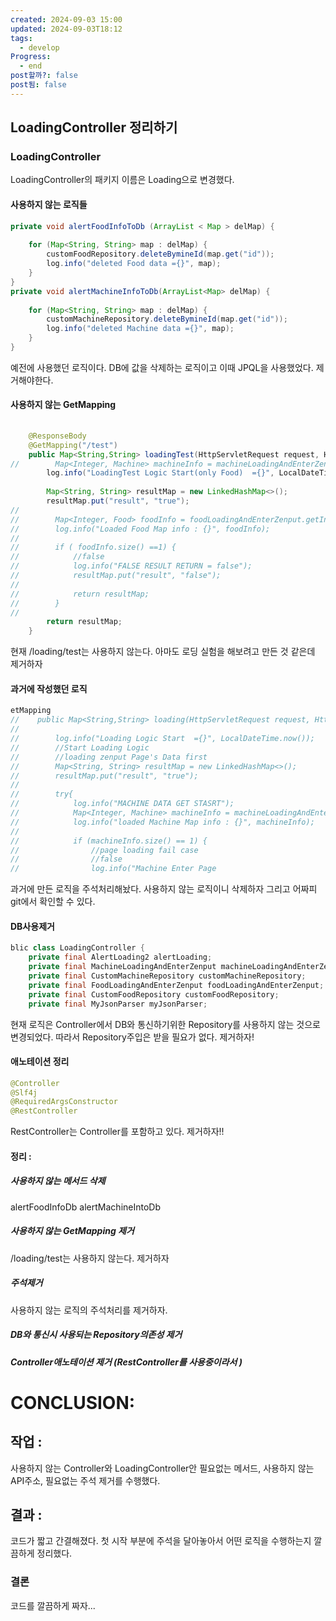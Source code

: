 ```yaml
---
created: 2024-09-03 15:00
updated: 2024-09-03T18:12
tags:
  - develop
Progress:
  - end
post할까?: false
post됨: false
---
```

## LoadingController 정리하기

### LoadingController
LoadingController의 패키지 이름은 Loading으로 변경했다. 
#### 사용하지 않는 로직들
```java
private void alertFoodInfoToDb (ArrayList < Map > delMap) {  
  
    for (Map<String, String> map : delMap) {  
        customFoodRepository.deleteBymineId(map.get("id"));  
        log.info("deleted Food data ={}", map);  
    }  
}  
private void alertMachineInfoToDb(ArrayList<Map> delMap) {  
  
    for (Map<String, String> map : delMap) {  
        customMachineRepository.deleteBymineId(map.get("id"));  
        log.info("deleted Machine data ={}", map);  
    }  
}
```

예전에 사용했던 로직이다. DB에 값을 삭제하는 로직이고 이때 JPQL을 사용했었다. 제거해야한다.

#### 사용하지 않는 GetMapping
```java
  
    @ResponseBody  
    @GetMapping("/test")  
    public Map<String,String> loadingTest(HttpServletRequest request, HttpServletResponse response) throws IOException {  
//        Map<Integer, Machine> machineInfo = machineLoadingAndEnterZenput.getInfo();  
        log.info("LoadingTest Logic Start(only Food)  ={}", LocalDateTime.now());  
  
        Map<String, String> resultMap = new LinkedHashMap<>();  
        resultMap.put("result", "true");  
//  
//        Map<Integer, Food> foodInfo = foodLoadingAndEnterZenput.getInfo();  
//        log.info("Loaded Food Map info : {}", foodInfo);  
//  
//        if ( foodInfo.size() ==1) {  
//            //false  
//            log.info("FALSE RESULT RETURN = false");  
//            resultMap.put("result", "false");  
//  
//            return resultMap;  
//        }  
//  
        return resultMap;  
    }
```
현재 /loading/test는 사용하지 않는다. 아마도 로딩 실험을 해보려고 만든 것 같은데 제거하자

#### 과거에 작성했던 로직 
```java
etMapping  
//    public Map<String,String> loading(HttpServletRequest request, HttpServletResponse response) throws IOException {  
//  
//        log.info("Loading Logic Start  ={}", LocalDateTime.now());  
//        //Start Loading Logic  
//        //loading zenput Page's Data first  
//        Map<String, String> resultMap = new LinkedHashMap<>();  
//        resultMap.put("result", "true");  
//  
//        try{  
//            log.info("MACHINE DATA GET STASRT");  
//            Map<Integer, Machine> machineInfo = machineLoadingAndEnterZenput.getInfo();  
//            log.info("loaded Machine Map info : {}", machineInfo);  
//  
//            if (machineInfo.size() == 1) {  
//                //page loading fail case  
//                //false  
//                log.info("Machine Enter Page
```

과거에 만든 로직을 주석처리해놨다. 사용하지 않는 로직이니 삭제하자 그리고 어짜피 git에서 확인할 수 있다.

#### DB사용제거
```java
blic class LoadingController {  
    private final AlertLoading2 alertLoading;  
    private final MachineLoadingAndEnterZenput machineLoadingAndEnterZenput;  
    private final CustomMachineRepository customMachineRepository;  
    private final FoodLoadingAndEnterZenput foodLoadingAndEnterZenput;  
    private final CustomFoodRepository customFoodRepository;  
    private final MyJsonParser myJsonParser;
```

현재 로직은 Controller에서 DB와 통신하기위한 Repository를 사용하지 않는 것으로 변경되었다.  따라서 Repository주입은 받을 필요가 없다. 제거하자!


#### 애노테이션 정리
``` java
@Controller  
@Slf4j  
@RequiredArgsConstructor  
@RestController
```

RestController는 Controller를 포함하고 있다. 제거하자!!

#### 정리 :
##### 사용하지 않는 메서드 삭제
alertFoodInfoDb
alertMachineIntoDb 

##### 사용하지 않는 GetMapping 제거
/loading/test는 사용하지 않는다. 제거하자

##### 주석제거
사용하지 않는 로직의 주석처리를 제거하자.

##### DB와 통신시 사용되는 Repository의존성 제거

##### Controller애노테이션 제거 (RestController를 사용중이라서 )

# CONCLUSION:
## 작업 :
사용하지 않는 Controller와 LoadingController안 필요없는 메서드, 사용하지 않는 API주소, 필요없는 주석 제거를 수행했다.

## 결과 :
코드가 짧고 간결해졌다. 
첫 시작 부분에 주석을 달아놓아서 어떤 로직을 수행하는지 깔끔하게 정리했다.
### 결론
코드를 깔끔하게 짜자... 